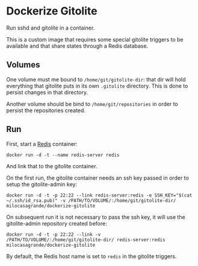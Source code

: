 Dockerize Gitolite
==================

Run sshd and gitolite in a container.

This is a custom image that requires some special gitolite triggers to be
available and that share states through a Redis database.

Volumes
-------

One volume must me bound to `/home/git/gitolite-dir`: that dir will hold everything
that gitolite puts in its own `.gitolite` directory. This is done to persist changes
in that directory.

Another volume should be bind to `/home/git/repositories` in order to persist the
repositories created.

Run
---

First, start a [Redis](https://hub.docker.com/_/redis/) container:

    docker run -d -t --name redis-server redis

And link that to the gitolite container.

On the first run, the gitolite container needs an ssh key passed in order to
setup the gitolite-admin key:

    docker run -d -t -p 22:22 --link redis-server:redis -e SSH_KEY="$(cat ~/.ssh/id_rsa.pub)" -v /PATH/TO/VOLUME/:/home/git/gitolite-dir/ milocasagrande/dockerize-gitolite

On subsequent run it is not necessary to pass the ssh key, it will use the
gitolite-admin repository created before:

    docker run -d -t -p 22:22 --link -v /PATH/TO/VOLUME/:/home/git/gitolite-dir/ redis-server:redis milocasagrande/dockerize-gitolite

By default, the Redis host name is set to `redis` in the gitolite triggers.
